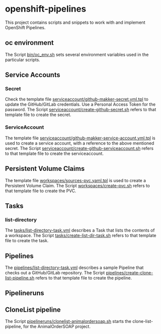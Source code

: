 # openshift-pipelines
This project contains scripts and snippets to work with and implement OpenShift Pipelines.

## oc environment
The Script [bin/oc_env.sh](scripts/bin/oc_env.sh) sets several environment variables used in the particular scripts.

## Service Accounts
### Secret
Check the template file [serviceaccount/github-makker-secret.yml.tpl](scripts/serviceaccount/github-makker-secret.yml.tpl) to update the GitHub/GitLab credentials. Use a Personal Access Token for the password.
The Script [serviceaccount/create-github-secret.sh](scripts/serviceaccount/create-github-secret.sh) refers to that template file to create the secret. 
### ServiceAccount
The template file [serviceaccount/github-makker-service-account.yml.tpl](scripts/serviceaccount/github-makker-service-account.yml.tpl) is used to create a service account, with a reference to the above mentioned secret.
The Script [serviceaccount/create-github-serviceaccount.sh](scripts/serviceaccount/create-github-serviceaccount.sh) refers to that template file to create the serviceaccount. 
## Persistent Volume Claims
The template file [workspaces/sources-pvc.yaml.tpl](scripts/workspaces/sources-pvc.yaml.tpl) is used to create a Persistent Volume Claim.
The Script [workspaces/create-pvc.sh](scripts/workspaces/create-pvc.sh) refers to that template file to create the PVC. 
## Tasks
### list-directory
The [tasks/list-directory-task.yml](scripts/tasks/list-directory-task.yml) describes a Task that lists the contents of a workspace. 
The Script [tasks/create-list-dir-task.sh](scripts/tasks/create-list-dir-task.sh) refers to that template file to create the task. 
## Pipelines
The [pipelines/list-directory-task.yml](scripts/pipelines/clone-list-pipeline.yml.tpl) describes a sample Pipeline that checks out a GitHub/GitLab repository. 
The Script [pipelines/create-clone-list-pipeline.sh](scripts/pipelines/create-clone-list-pipeline.sh) refers to that template file to create the pipeline.
## Pipelineruns
## CloneList pipeline
The Script [pipelineruns/clonelist-animalordersoap.sh](scripts/pipelineruns/clonelist-animalordersoap.sh) starts the clone-list-pipeline, for the AnimalOrderSOAP project.



